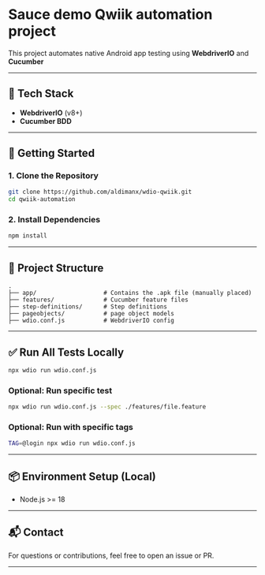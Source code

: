 # Sauce demo Qwiik automation project

This project automates native Android app testing using **WebdriverIO** and **Cucumber**

---

## 🧪 Tech Stack

- **WebdriverIO** (v8+)
- **Cucumber BDD**

---

## 🚀 Getting Started

### 1. Clone the Repository

```bash
git clone https://github.com/aldimanx/wdio-qwiik.git
cd qwiik-automation
```

### 2. Install Dependencies

```bash
npm install
```

---

## 🧾 Project Structure

```
.
├── app/                   # Contains the .apk file (manually placed)
├── features/              # Cucumber feature files
├── step-definitions/      # Step definitions
├── pageobjects/           # page object models
├── wdio.conf.js           # WebdriverIO config
```

---

## ✅ Run All Tests Locally

```bash
npx wdio run wdio.conf.js
```

### Optional: Run specific test

```bash
npx wdio run wdio.conf.js --spec ./features/file.feature
```

### Optional: Run with specific tags

```bash
TAG=@login npx wdio run wdio.conf.js
```

---

## 📦 Environment Setup (Local)

- Node.js >= 18

---

## 📬 Contact

For questions or contributions, feel free to open an issue or PR.

---
